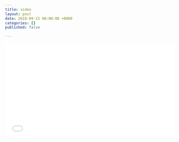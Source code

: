 ```yaml
---
title: video
layout: post
date: 2018-09-15 00:00:00 +0000
categories: []
published: false

---
```

<iframe width="560" height="315" src="[https://www.youtube.com/embed/f2JWn3ndUZs](https://www.youtube.com/embed/f2JWn3ndUZs "https://www.youtube.com/embed/f2JWn3ndUZs")" frameborder="0" allow="autoplay; encrypted-media" allowfullscreen></iframe>